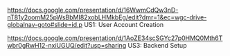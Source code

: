 https://docs.google.com/presentation/d/16WwmCdQw3nD-nT81y2oomM25pWsBbMI82xobLHMkbEg/edit?dmr=1&ec=wgc-drive-globalnav-goto#slide=id.p US1: User Account Creation

https://docs.google.com/presentation/d/1AoZE34scSGYc27p0HMQ0Mth6Twbr0gRwH12-nxiUGUQ/edit?usp=sharing US3: Backend Setup
